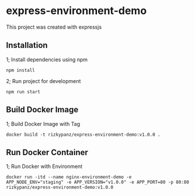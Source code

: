 # express-environment-demo

This project was created with expressjs

## Installation

1; Install dependencies using npm

```shell
npm install
```

2; Run project for development

```shell
npm run start
```

## Build Docker Image

1; Build Docker Image with Tag

```shell
docker build -t rizkypanz/express-environment-demo:v1.0.0 .
```

## Run Docker Container

1; Run Docker with Environment

```shell
docker run -itd --name nginx-environment-demo -e APP_NODE_ENV="staging" -e APP_VERSION="v1.0.0" -e APP_PORT=80 -p 80:80 rizkypanz/express-environment-demo:v1.0.0
```
